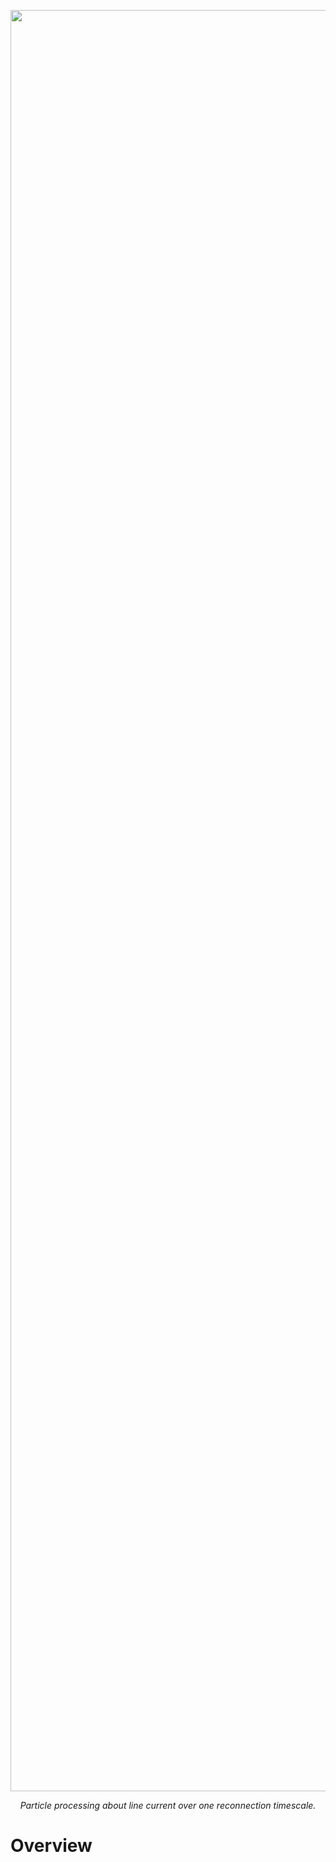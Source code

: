 <p align="center">
<img width="4800" height="2850" alt="Figure" src="https://github.com/user-attachments/assets/4297c0eb-76e6-402b-892c-f24cad4c690a" />
</p>
<p align="center">
<em>Particle processing about line current over one reconnection timescale.</em>
</p>

# Overview

